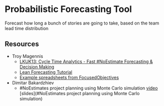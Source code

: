 # Probabilistic Forecasting Tool
Forecast how long a bunch of stories are going to take, based on the team lead time distribution

## Resources
- Troy Magennis
  - [LKUK13: Cycle Time Analytics - Fast #NoEstimate Forecasting & Decision Making](https://www.youtube.com/watch?v=rNotEf40qUU)
  - [Lean Forecasting Tutorial](http://focusedobjective.com/wp-content/uploads/2013/05/LKNA-2013-Lean-Forecasting-Tutorial-by-Troy-Magennis.pdf)
  - [Example spreadsheets from FocusedObjectives](https://github.com/FocusedObjective/FocusedObjective.Resources)
- Dimitar Bakardzhiev
  - #NoEstimates project planning using Monte Carlo simulation [video](https://www.youtube.com/watch?v=r38a25ak4co) [slides](#NoEstimates project planning using Monte Carlo simulation)
